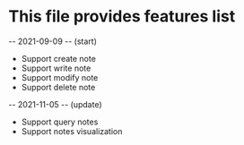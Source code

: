 # This file provides features list

-- 2021-09-09 -- (start)

- Support create note
- Support write note
- Support modify note
- Support delete note

-- 2021-11-05 -- (update)

- Support query notes
- Support notes visualization